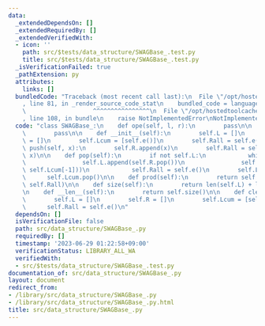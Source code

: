 ```yaml
---
data:
  _extendedDependsOn: []
  _extendedRequiredBy: []
  _extendedVerifiedWith:
  - icon: ''
    path: src/$tests/data_structure/SWAGBase_.test.py
    title: src/$tests/data_structure/SWAGBase_.test.py
  _isVerificationFailed: true
  _pathExtension: py
  attributes:
    links: []
  bundledCode: "Traceback (most recent call last):\n  File \"/opt/hostedtoolcache/Python/3.11.4/x64/lib/python3.11/site-packages/onlinejudge_verify/documentation/build.py\"\
    , line 81, in _render_source_code_stat\n    bundled_code = language.bundle(\n\
    \                   ^^^^^^^^^^^^^^^^\n  File \"/opt/hostedtoolcache/Python/3.11.4/x64/lib/python3.11/site-packages/onlinejudge_verify/languages/python.py\"\
    , line 108, in bundle\n    raise NotImplementedError\nNotImplementedError\n"
  code: "class SWAGBase_:\n    def ope(self, l, r):\n        pass\n\n    def e(self):\n\
    \        pass\n\n    def __init__(self):\n        self.L = []\n        self.R\
    \ = []\n        self.Lcum = [self.e()]\n        self.Rall = self.e()\n\n    def\
    \ push(self, x):\n        self.R.append(x)\n        self.Rall = self.ope(self.Rall,\
    \ x)\n\n    def pop(self):\n        if not self.L:\n            while self.R:\n\
    \                self.L.append(self.R.pop())\n                self.Lcum.append(self.ope(self.L[-1],\
    \ self.Lcum[-1]))\n            self.Rall = self.e()\n        self.L.pop()\n  \
    \      self.Lcum.pop()\n\n    def prod(self):\n        return self.ope(self.Lcum[-1],\
    \ self.Rall)\n\n    def size(self):\n        return len(self.L) + len(self.R)\n\
    \n    def __len__(self):\n        return self.size()\n\n    def clear(self):\n\
    \        self.L = []\n        self.R = []\n        self.Lcum = [self.e()]\n  \
    \      self.Rall = self.e()\n"
  dependsOn: []
  isVerificationFile: false
  path: src/data_structure/SWAGBase_.py
  requiredBy: []
  timestamp: '2023-06-29 01:22:58+09:00'
  verificationStatus: LIBRARY_ALL_WA
  verifiedWith:
  - src/$tests/data_structure/SWAGBase_.test.py
documentation_of: src/data_structure/SWAGBase_.py
layout: document
redirect_from:
- /library/src/data_structure/SWAGBase_.py
- /library/src/data_structure/SWAGBase_.py.html
title: src/data_structure/SWAGBase_.py
---
```

